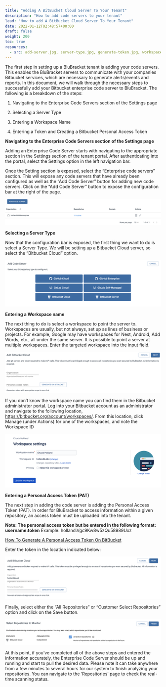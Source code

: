 ```yaml
---
title: "Adding A BitBucket Cloud Server To Your Tenant"
description: "How to add code servers to your tenant"
lead: "How to add A BitBucket Cloud Server To Your Tenant"
date: 2022-01-12T02:48:57+00:00
draft: false
weight: 200
toc: true
resources:
  - src: add-server.jpg, server-type.jpg, generate-token.jpg, workspace.jpg, bit-token.jpg, repo.jpg
---
```


The first step in setting up a BluBracket tenant is adding your code servers.  This enables the BluBracket servers to communicate with your companies Bitbucket services, which are necessary to generate alerts/events and reports.  In this document, we will walk through the necessary steps to successfully add your Bitbucket enterprise code server to BluBracket. The following is a breakdown of the steps:

1. Navigating to the Enterprise Code Servers section of the Settings page

2. Selecting a Server Type

3. Entering a Workspace Name

4. Entering a Token and Creating a Bitbucket Personal Access Token

**Navigating to the Enterprise Code Servers section of the Settings page**

Adding an Enterprise Code Server starts with navigating to the appropriate section in the Settings section of the tenant portal.  After authenticating into the portal, select the Settings option in the left navigation bar.

Once the Setting section is exposed, select the “Enterprise code servers” section.  This will expose any code servers that have already been configured as well as the “Add Code Server” button for adding new code servers.  Click on the “Add Code Server” button to expose the configuration bar at the right of the page.

![add server screenshot](add-server.jpg)

**Selecting a Server Type**

Now that the configuration bar is exposed, the first thing we want to do is select a Server Type.  We will be setting up a Bitbucket Cloud server, so select the “Bitbucket Cloud” option.

![server type screenshot](server-type.jpg)

**Entering a Workspace name**

The next thing to do is select a workspace to point the server to.  Workspaces are usually, but not always, set up as lines of business or projects.  For example, Google may have workspaces for Nest, Android, Add Words, etc., all under the same server.  It is possible to point a server at multiple workspaces. Enter the targeted workspace into the input field.

![generate token screenshot](generate-token.jpg)

If you don’t know the workspace name you can find them in the Bitbucket administrator portal.  Log into your Bitbucket account as an administrator and navigate to the following location, https://bitbucket.org/account/workspaces/.  From this location, click Manage (under Actions) for one of the workspaces, and note the Workspace ID

![workspace screenshot](workspace.jpg)


**Entering a Personal Access Token (PAT)**

The next step in adding the code server is adding the Personal Access Token (PAT). In order for BluBracket to access information within a given repository, an access token must be uploaded into the tenant. 

**Note: The personal access token but be entered in the following format:**
**username:token**
Example: holland:Vgc9Kw8w5zQu58989Uxz

[How To Generate A Personal Access Token On BitBucket](https://support.blubracket.com/hc/en-us/articles/4404687343124-How-to-Generate-an-App-Password-or-Personal-Access-Token-PAT-in-Bitbucket)

Enter the token in the location indicated below:

![bit token screenshot](bit-token.jpg)

Finally, select either the “All Repositories” or “Customer Select Repositories” option and click on the Save button.

![repo screenshot](repo.jpg)

At this point, if you’ve completed all of the above steps and entered the information accurately, the Enterprise Code Server should be up and running and start to pull the desired data. Please note it can take anywhere from a few minutes to several hours for our system to finish analyzing your repositories. You can navigate to the ‘Repositories’ page to check the real-time scanning status.